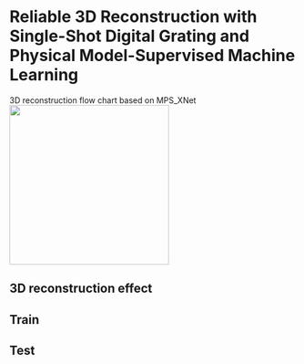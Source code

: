 # Reliable 3D Reconstruction with Single-Shot Digital Grating and Physical Model-Supervised Machine Learning
3D reconstruction flow chart based on MPS_XNet 
 <img src="./static/videos/daily_dayin_res.gif" height="280"/>
## 3D reconstruction effect


## Train

## Test
